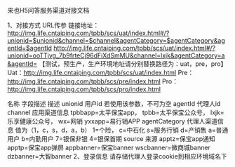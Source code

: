 来也H5问答服务渠道对接文档

1、对接方式
URL传参
链接地址：http://img.life.cntaiping.com/tpbb/scs/uat/index.html#/?unionid=$unionid&channel=$channel&agentCategory=$agentCategory&agentId=$agentId
http://img.life.cntaiping.com/tpbb/scs/uat/index.html#/?unionid=ooTTjvg_7b9frteCj96dFiXdSmMU&channel=lxjk&agentCategory=a&agentId=
【测试，预生产，生产环境地址请分别替换路径为：uat，pre，pro】
Uat：http://img.life.cntaiping.com/tpbb/scs/uat/index.html
Pre：http://img.life.cntaiping.com/tpbb/scs/pre/index.html
Pro：http://img.life.cntaiping.com/tpbb/scs/pro/index.html 

名称	字段描述	描述
unionid	用户id	若使用该参数，不可为空
agentId	代理人id	
channel	应用渠道信息	tpbbapp=太平保宝app，
tpbb=太平保宝公众号，
lxjk=乐享健康公众号，
wx=网销
yxxapp=易行销APP
agentCategory	代理人渠道信息	值为（1，c，s，d，a，b）
1=个险，
c=中石化
s=服务行销
d=产销售
a=普通用户
b=内勤用户
7=银保非银
4=银保首期
source	来源	apptz=保宝app通知
apptp=保宝app弹屏
appbanner=保宝banner
wscbanner=微商城banner
dzbanner=大智banner
2、登录信息
请存储代理人登录cookie到相应环境域名下